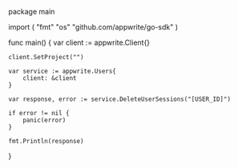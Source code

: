 package main

import (
    "fmt"
    "os"
    "github.com/appwrite/go-sdk"
)

func main() {
    var client := appwrite.Client{}

    client.SetProject("")

    var service := appwrite.Users{
        client: &client
    }

    var response, error := service.DeleteUserSessions("[USER_ID]")

    if error != nil {
        panic(error)
    }

    fmt.Println(response)
}